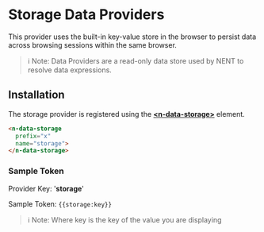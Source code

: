 # Storage Data Providers

This provider uses the built-in key-value store in the browser to persist data across browsing sessions within the same browser.

> ℹ️ Note: Data Providers are a read-only data store used by NENT to resolve data expressions.

## Installation

The storage provider is registered using the **[\<n-data-storage\>](/components/n-data-storage)** element.

```html
<n-data-storage 
  prefix="x" 
  name="storage">
</n-data-storage>
```

### Sample Token

Provider Key: '**storage**'

Sample Token: `{{storage:key}}`

> ℹ️ Note: Where key is the key of the value you are displaying